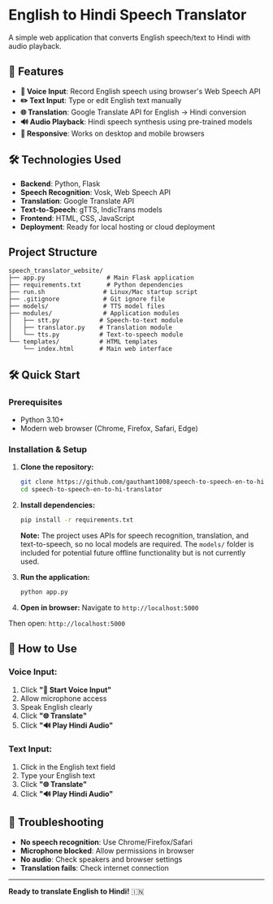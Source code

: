 # English to Hindi Speech Translator

A simple web application that converts English speech/text to Hindi with audio playback.

## 🚀 Features

- **🎤 Voice Input**: Record English speech using browser's Web Speech API
- **✏️ Text Input**: Type or edit English text manually
- **🌐 Translation**: Google Translate API for English → Hindi conversion
- **🔊 Audio Playback**: Hindi speech synthesis using pre-trained models
- **📱 Responsive**: Works on desktop and mobile browsers

## 🛠️ Technologies Used

- **Backend**: Python, Flask
- **Speech Recognition**: Vosk, Web Speech API
- **Translation**: Google Translate API
- **Text-to-Speech**: gTTS, IndicTrans models
- **Frontend**: HTML, CSS, JavaScript
- **Deployment**: Ready for local hosting or cloud deployment

##  Project Structure

```
speech_translator_website/
├── app.py                 # Main Flask application
├── requirements.txt       # Python dependencies
├── run.sh                # Linux/Mac startup script
├── .gitignore            # Git ignore file
├── models/               # TTS model files
├── modules/              # Application modules
│   ├── stt.py           # Speech-to-text module
│   ├── translator.py    # Translation module
│   └── tts.py           # Text-to-speech module
└── templates/           # HTML templates
    └── index.html       # Main web interface
```

## 🛠️ Quick Start

### Prerequisites
- Python 3.10+
- Modern web browser (Chrome, Firefox, Safari, Edge)

### Installation & Setup

1. **Clone the repository:**
   ```bash
   git clone https://github.com/gauthamt1008/speech-to-speech-en-to-hi-translator.git
   cd speech-to-speech-en-to-hi-translator
   ```

2. **Install dependencies:**
   ```bash
   pip install -r requirements.txt
   ```

   **Note:** The project uses APIs for speech recognition, translation, and text-to-speech, so no local models are required. The `models/` folder is included for potential future offline functionality but is not currently used.

3. **Run the application:**
   ```bash
   python app.py
   ```

4. **Open in browser:**
   Navigate to `http://localhost:5000`

Then open: `http://localhost:5000`

## 🎯 How to Use

### Voice Input:
1. Click **"🎤 Start Voice Input"**
2. Allow microphone access
3. Speak English clearly
4. Click **"🌐 Translate"**
5. Click **"🔊 Play Hindi Audio"**

### Text Input:
1. Click in the English text field
2. Type your English text
3. Click **"🌐 Translate"**
4. Click **"🔊 Play Hindi Audio"**

## 🔧 Troubleshooting

- **No speech recognition**: Use Chrome/Firefox/Safari
- **Microphone blocked**: Allow permissions in browser
- **No audio**: Check speakers and browser settings
- **Translation fails**: Check internet connection

---

**Ready to translate English to Hindi!** 🇮🇳